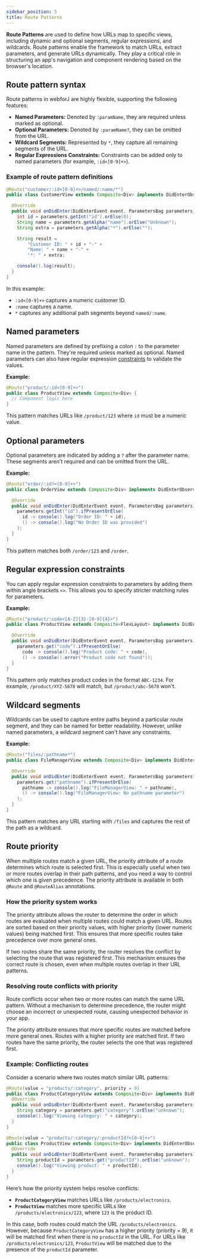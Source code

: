 ```yaml
---
sidebar_position: 5
title: Route Patterns
---
```


**Route Patterns** are used to define how URLs map to specific views, including dynamic and optional segments, regular expressions, and wildcards. Route patterns enable the framework to match URLs, extract parameters, and generate URLs dynamically. They play a critical role in structuring an app's navigation and component rendering based on the browser's location.

## Route pattern syntax

Route patterns in webforJ are highly flexible, supporting the following features:

- **Named Parameters:** Denoted by `:paramName`, they are required unless marked as optional.
- **Optional Parameters:** Denoted by `:paramName?`, they can be omitted from the URL.
- **Wildcard Segments:** Represented by `*`, they capture all remaining segments of the URL.
- **Regular Expressions Constraints:** Constraints can be added only to named parameters (for example, `:id<[0-9]+>`).

### Example of route pattern definitions

```java
@Route("customer/:id<[0-9]+>/named/:name/*")
public class CustomerView extends Composite<Div> implements DidEnterObserver {

  @Override
  public void onDidEnter(DidEnterEvent event, ParametersBag parameters) {
    int id = parameters.getInt("id").orElse(0);
    String name = parameters.getAlpha("name").orElse("Unknown");
    String extra = parameters.getAlpha("*").orElse("");

    String result =
        "Customer ID: " + id + "-" +
        "Name: " + name + "-" +
        "*: " + extra;

    console().log(result);
  }
}
```

In this example:

- `:id<[0-9]+>` captures a numeric customer ID.
- `:name` captures a name.
- `*` captures any additional path segments beyond `named/:name`.

## Named parameters

Named parameters are defined by prefixing a colon `:` to the parameter name in the pattern. They're required unless marked as optional. Named parameters can also have regular expression [constraints](#regular-expression-constraints) to validate the values.

**Example:**

```java
@Route("product/:id<[0-9]+>")
public class ProductView extends Composite<Div> {
  // Component logic here
}
```

This pattern matches URLs like `/product/123` where `id` must be a numeric value.

## Optional parameters

Optional parameters are indicated by adding a `?` after the parameter name. These segments aren't required and can be omitted from the URL.

**Example:**

```java
@Route("order/:id?<[0-9]+>")
public class OrderView extends Composite<Div> implements DidEnterObserver {

  @Override
  public void onDidEnter(DidEnterEvent event, ParametersBag parameters) {
    parameters.getInt("id").ifPresentOrElse(
      id -> console().log("Order ID: " + id),
      () -> console().log("No Order ID was provided")
    );
  }
}
```

This pattern matches both `/order/123` and `/order`.

## Regular expression constraints

You can apply regular expression constraints to parameters by adding them within angle brackets `<>`. This allows you to specify stricter matching rules for parameters.

**Example:**

```java
@Route("product/:code<[A-Z]{3}-[0-9]{4}>")
public class ProductView extends Composite<FlexLayout> implements DidEnterObserver {

  @Override
  public void onDidEnter(DidEnterEvent event, ParametersBag parameters) {
    parameters.get("code").ifPresentOrElse(
      code -> console().log("Product code: " + code),
      () -> console().error("Product code not found"));
  }
}
```

This pattern only matches product codes in the format `ABC-1234`. For example, `/product/XYZ-5678` will match, but `/product/abc-5678` won't.

## Wildcard segments

Wildcards can be used to capture entire paths beyond a particular route segment, and they can be named for better readability. However, unlike named parameters, a wildcard segment can't have any constraints.

**Example:**

```java
@Route("files/:pathname*")
public class FileManagerView extends Composite<Div> implements DidEnterObserver {

  @Override
  public void onDidEnter(DidEnterEvent event, ParametersBag parameters) {
    parameters.get("pathname").ifPresentOrElse(
      pathname -> console().log("FileManagerView: " + pathname),
      () -> console().log("FileManagerView: No pathname parameter")
    );
  }
}
```

This pattern matches any URL starting with `/files` and captures the rest of the path as a wildcard.

## Route priority

When multiple routes match a given URL, the priority attribute of a route determines which route is selected first. This is especially useful when two or more routes overlap in their path patterns, and you need a way to control which one is given precedence. The priority attribute is available in both `@Route` and `@RouteAlias` annotations.

### How the priority system works

The priority attribute allows the router to determine the order in which routes are evaluated when multiple routes could match a given URL. Routes are sorted based on their priority values, with higher priority (lower numeric values) being matched first. This ensures that more specific routes take precedence over more general ones.

If two routes share the same priority, the router resolves the conflict by selecting the route that was registered first. This mechanism ensures the correct route is chosen, even when multiple routes overlap in their URL patterns.

### Resolving route conflicts with priority

Route conflicts occur when two or more routes can match the same URL pattern. Without a mechanism to determine precedence, the router might choose an incorrect or unexpected route, causing unexpected behavior in your app.

The priority attribute ensures that more specific routes are matched before more general ones. Routes with a higher priority are matched first. If two routes have the same priority, the router selects the one that was registered first.

### Example: Conflicting routes

Consider a scenario where two routes match similar URL patterns:

```java
@Route(value = "products/:category", priority = 9)
public class ProductCategoryView extends Composite<Div> implements DidEnterObserver {
  @Override
  public void onDidEnter(DidEnterEvent event, ParametersBag parameters) {
    String category = parameters.get("category").orElse("unknown");
    console().log("Viewing category: " + category);
  }
}

@Route(value = "products/:category/:productId?<[0-9]+>")
public class ProductView extends Composite<Div> implements DidEnterObserver {
  @Override
  public void onDidEnter(DidEnterEvent event, ParametersBag parameters) {
    String productId = parameters.get("productId").orElse("unknown");
    console().log("Viewing product: " + productId);
  }
}
```

Here’s how the priority system helps resolve conflicts:

- **`ProductCategoryView`** matches URLs like `/products/electronics`.
- **`ProductView`** matches more specific URLs like `/products/electronics/123`, where `123` is the product ID.

In this case, both routes could match the URL `/products/electronics`. However, because `ProductCategoryView` has a higher priority (priority = 9), it will be matched first when there is no `productId` in the URL. For URLs like `/products/electronics/123`, `ProductView` will be matched due to the presence of the `productId` parameter.